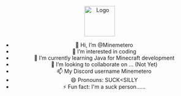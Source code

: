 <br />
<div align="center">
  <a href="https://github.com/Minemetero/Minemetero">
    <img src="blob/main/head.gif" alt="Logo" width="80" height="80">
  </a>
  
<a name="readme-top"></a>
  
- 👋 Hi, I’m @Minemetero
- 👀 I’m interested in coding
- 🌱 I’m currently learning Java for Minecraft development
- 💞️ I’m looking to collaborate on ... (Not Yet)
- 📫 My Discord username Minemetero
- 😄 Pronouns: SUCK<SILLY
- ⚡ Fun fact: I'm a suck person......
<!---
Minemetero/Minemetero is a ✨ special ✨ repository because its `README.md` (this file) appears on your GitHub profile.
You can click the Preview link to take a look at your changes.
--->
